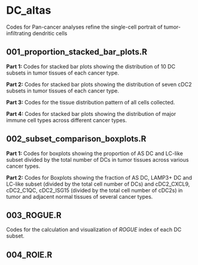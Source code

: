 # DC_altas
Codes for Pan-cancer analyses refine the single-cell portrait of tumor-infiltrating dendritic cells
## 001_proportion_stacked_bar_plots.R
**Part 1:** Codes for stacked bar plots showing the distribution of 10 DC subsets in tumor tissues of each cancer type.

**Part 2:** Codes for stacked bar plots showing the distribution of seven cDC2 subsets in tumor tissues of each cancer type.

**Part 3:** Codes for the tissue distribution pattern of all cells collected.

**Part 4:** Codes for stacked bar plots showing the distribution of major immune cell types across different cancer types.
## 002_subset_comparison_boxplots.R
**Part 1:** Codes for boxplots showing the proportion of AS DC and LC-like subset divided by the total number of DCs in tumor tissues across various cancer types.

**Part 2:** Codes for Boxplots showing the fraction of AS DC, LAMP3+ DC and LC-like subset (divided by the total cell number of DCs) and cDC2_CXCL9, cDC2_C1QC, cDC2_ISG15 (divided by the total cell number of cDC2s) in tumor and adjacent normal tissues of several cancer types.
## 003_ROGUE.R
Codes for the calculation and visualization of *ROGUE* index of each DC subset.

## 004_ROIE.R


